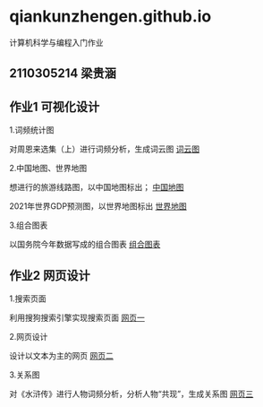 # qiankunzhengen.github.io
计算机科学与编程入门作业

## 2110305214 梁贵涵
## 作业1 可视化设计
1.词频统计图

对周恩来选集（上）进行词频分析，生成词云图
[词云图](https://qiankunzhengen.github.io/wordCloud.html)


2.中国地图、世界地图

想进行的旅游线路图，以中国地图标出；
[中国地图](https://qiankunzhengen.github.io/旅游线路图.html)

2021年世界GDP预测图，以世界地图标出
[世界地图](https://qiankunzhengen.github.io/2021年世界各国GDP预测图.html)


3.组合图表

以国务院今年数据写成的组合图表
[组合图表](https://qiankunzhengen.github.io/组合图.html)



## 作业2 网页设计
1.搜索页面

利用搜狗搜索引擎实现搜索页面
[网页一](https://qiankunzhengen.github.io/自制搜索页面.html)


2.网页设计

设计以文本为主的网页
[网页二](https://qiankunzhengen.github.io/网页-踏青.html)


3.关系图

对《水浒传》进行人物词频分析，分析人物“共现”，生成关系图
[网页三](https://qiankunzhengen.github.io/)
